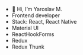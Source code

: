 - 👋 Hi, I’m Yaroslav M.
- Frontend developer
- Stack: React, React Native
- Material UI
- ReactHookForms
- Redux
- Redux Thunk

